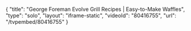 {
    "title": "George Foreman Evolve Grill Recipes | Easy-to-Make Waffles",
    "type": "solo",
    "layout": "iframe-static",
    "videoId": "80416755",
    "url": "\/tvpembed\/80416755"
}